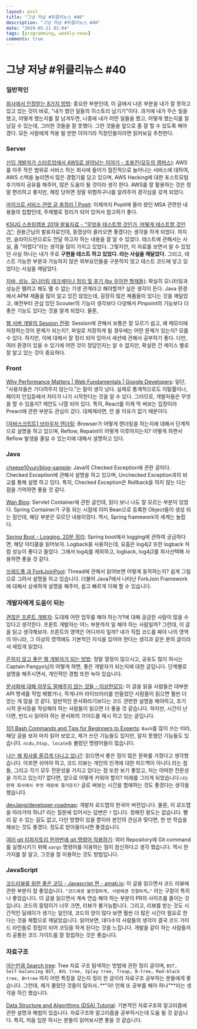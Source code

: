 ```yaml
---
layout: post
title: "그냥 저냥 #위클리뉴스 #40"
description: "그냥 저냥 #위클리뉴스 #40"
date: "2019-05-21 01:04"
tags: [programming, weekly-news]
comments: true
---
```


# 그냥 저냥 #위클리뉴스 #40

### 일반적인

[회사에서 인정받는 8가지 방법](https://ppss.kr/archives/195590): 중요한 부분인데, 이 글에서 나온 부분을 내가 잘 못하고 있고 있는 것이 바로, "내가 했던 일들의 히스토리 남기기"이다. 과거에 내가 무슨 일을 했고, 어떻게 했는지를 잘 남겨두면, 나중에 내가 어떤 일들을 했고, 어떻게 했는지를 잘 남길 수 있는데, 그러한 것들을 잘 못했다. 그런 것들을 앞으로 좀 잘 할 수 있도록 해야겠다. 모든 사람에게 적용 될 만한 이야기라 직장인들이라면 읽어보길 추천한다. 

### Server

[신입 개발자가 스타트업에서 AWS로 살아남는 이야기 - 조용진(모두의 캠퍼스)](https://www.youtube.com/watch?v=r6TFnNQsQLY&feature=youtu.be): AWS를 아주 작은 범위로 서비스 하는 회사에 들어가 점진적으로 늘어나는 서비스에 대하여, AWS 스택을 늘리면서 많은 경험기를 담고 있으며, AWS Hacking에 대한 포스트모텀 후기까지 공유를 해주어, 많은 도움이 될 것이라 생각 한다. AWS를 잘 활용하는 것은 정말 편리하고 좋지만, 해킹 당하면 정말 위험하구나를 알려주어 경각심을 갖게 되었다. 

[마이크로 서비스 관련 글 총정리 | Popit](https://www.popit.kr/%EB%A7%88%EC%9D%B4%ED%81%AC%EB%A1%9C-%EC%84%9C%EB%B9%84%EC%8A%A4-%EA%B4%80%EB%A0%A8-%EA%B8%80-%EC%B4%9D%EC%A0%95%EB%A6%AC/?fbclid=IwAR2QFsIkD1aUu7pxV2AAt2Awgd0meniEHMljWcMUaz2_9qX1TQbLGap3M6Y): 이제까지 Popit에 올라 왔던 MSA 관련한 내용들의 집합인데, 주제별로 정리가 되어 있어서 참고하기 좋다. 

[KSUG 스프링캠프 2019 발표자료 - "무엇을 테스트할 것인가, 어떻게 테스트할 것인가"](https://www.slideshare.net/ssuser59a869/ksug-2019?fbclid=IwAR2UcYpT58l7AUEPj8vAXIUpllk4meCTlLk4aGDZJSnaECgMwpRR1sVkYAc): 권용근님의 발표자료인데, 동영상이 올라오면 좋겠다는 생각을 하게 되었다. 하지만, 슬라이드만으로도 전달 하고자 하는 내용을 잘 알 수 있었다. 테스트에 관해서는 사실, 좀 "어렵다"라는 생각을 많이 가지고 있었다. 그렇지만, 이 자료를 보면서 알 수 있었던 사실 하나는 내가 주로 **구현을 테스트 하고 있었다. 라는 사실을 깨달았다.** 그리고, 테스트 가능한 부분과 가능하지 않은 외부요인들을 구분하지 않고 테스트 코드에 넣고 있었다는 사실을 깨달았다. 

[자바, 성능, 모니터링 테크세미나 정리 및 후기 (by 우아한 형제들)](https://taetaetae.github.io/2019/05/12/got-of-java-seminar/): 확실히 모니터링과 성능은 뗄려고 해도 뗄 수 없는 기생 관계라고 해야할까? 싶은 생각이 든다. Java 환경에서 APM 제품을 많이 알고 있진 않았는데, 굉장히 많은 제품들이 있다는 것을 깨달았고, 예전부터 관심 있던 Scouter의 기능이 생각보다 다양해서 Pinpoint의 기능보다 더 좋은 기능도 있다는 것을 알게 되었다. 물론, 

[웹 서버 개발의 Session 전략](https://devhaks.github.io/2019/04/20/session-strategy/): Session에 관해서 보통은 잘 모르기 쉽고, 왜 메모리에 저장하는것이 문제가 되는지?, 파일로 저장하게 될 경우에는 어떤 문제가 있는지? 모를 수 있다. 하지만, 이에 대해서 잘 정리 되어 있어서 세션에 관해서 공부하기 좋다. 다만, 여러 환경이 있을 수 있기에 어떤 것이 정답인지는 알 수 없지만, 확실한 건 케이스 별로 잘 알고 있는 것이 중요하다.

### Front

[Why Performance Matters | Web Fundamentals | Google Developers](https://developers.google.com/web/fundamentals/performance/why-performance-matters/): 일단, "사용자들은 기다려주지 않는다."는 말이 생각 났다. 실제로 통계적으로도 이탈률이나, 페이지 인입등에서 차이가 나기 시작한다는 것을 알 수 있다. 그러므로, 개발자들은 무엇을 할 수 있을지? 제안도 나열 되어 있다. 특히, React를 이제 막 써보는 입장이라 Preact에 관한 부분도 관심이 갔다. 대체제라면, 안 쓸 이유가 없기 때문이다. 

[[자바스크립트] 브라우저 렌더링](https://12bme.tistory.com/140): Browser가 어떻게 렌더링을 하는지에 대해서 단계적으로 설명을 하고 있으며, Reflow, Repaint이 어떻게 이루어지는지? 어떻게 하면서 Reflow 발생을 줄일 수 있는지에 대해서 설명하고 있다. 

### Java

[cheese10yun/blog-sample](https://github.com/cheese10yun/blog-sample/blob/master/exception/README.md): Java의 Checked Exception에 관한 글이다. Checked Exception에 관해서 설명을 하고 있으며, Unchecked Exception과의 비교를 통해 설명 하고 있다. 특히, Checked Exception은 Rollback을 하지 않는 다는 점을 기억하면 좋을 것 같다. 

[Wan Blog](https://minwan1.github.io/2017/10/08/2017-10-08-Spring-Container): Servlet Container에 관한 글인데, 읽다 보니 나도 잘 모르는 부분이 있었다. Spring Container가 구동 되는 시점에 이미 Bean으로 등록한 Object들이 생성 되는 점인데, 해당 부분은 모르던 내용이었다. 역시, Spring framework의 세계는 놀랍다. 

[Spring Boot - Logging, 20분 정리](https://www.sangkon.com/2019/03/18/hands-on-springboot-logging/): Spring boot에서 logging에 관하여 궁금하다면, 해당 아티클을 읽어보자. Logback을 사용하는데, 요즘은 log4j2 또한 logback 처럼 성능이 좋다고 들었다. 그래서 log4j를 제외하고, logback, log4j2를 취사선택해 사용하면 좋을 것 같다. 

[쓰레드풀 과 ForkJoinPool](https://hamait.tistory.com/m/612): Thread에 관해서 읽어보면 어떻게 동작하는지? 쉽게 그림으로 그려서 설명을 하고 있습니다. 더불어 Java7에서 나타난 ForkJoin Framework에 대해서 상세하게 설명을 해주어, 쉽고 빠르게 이해 할 수 있습니다.

### 개발자에게 도움이 되는

[괜찮은 프론트 개발자](https://cresumerjang.github.io/2019/05/10/Frontend-Developer/): 도대체 어떤 업무를 해야 하는가?에 대해 궁금한 사람이 많을 수 있다고 생각한다. 프론트 개발자는 어느 부분까지 일 해야 하는 사람일까? 그런데, 이 글을 읽고 생각해보자. 프론트의 영역은 어디까지 일까? 내가 직접 코드를 짜야 나의 영역이 아니라, 그 이상의 영역에도 기본적인 지식을 있어야 한다는 생각과 같은 분의 글이라서 재밌게 읽었다. 

[흔하지 않고 좋은 웹 개발자가 되는 방법](https://joshua1988.github.io/web-development/translation/how-to-become-uncommonly-web-dev/): 정말 열정이 많으시고, 공유도 많이 하시는 Captain Pangyo님의 어떻게 하면, 좋은 개발자가 되는지에 대한 글입니다. 단계별로 설명을 해주시면서, 개인적인 경험 또한 녹아 있습니다. 

[문서화에 대해 아무도 말해주지 않는 것들 - 이상한모임](http://blog.weirdx.io/post/60414): 이 글을 읽을 사람들은 대부분 API 명세를 작업 해봤거나, 작게나마 라이브러리를 만들었던 사람들이 읽으면 훨씬 더 얻는 게 많을 것 같다. 일반적인 문서화라기보다는 코드 관련한 설명을 해야하고, 초기 시작 문서등을 작성해야 하는 사람들이 읽으면 더 좋을 것 같습니다. 하지만,  시간이 난다면, 반드시 읽어야 하는 문서화의 가이드를 제시 하고 있는 글입니다. 

[101 Bash Commands and Tips for Beginners to Experts](https://dev.to/awwsmm/101-bash-commands-and-tips-for-beginners-to-experts-30je#first-commands): `Bash`를 많이 쓰는 터라, 해당 글을 보자 마자 읽어 보았고, 제가 쓰던 기능들도 있지만, 알지 못했던 기능들도 있습니다. `ncdu,htop, locate등` 몰랐던 명령어들이 많습니다. 

[나는 왜 회사를 즐겁게 다니고 있나?](https://brunch.co.kr/@imagineer/314): 읽으면서 좋은 점이 많은 문화를 가졌다고 생각했습니다. 아프면 쉬어야 하고, 코드 리뷰는 개인의 인격에 대한 피드백이 아니다.라는 점들, 그리고 각기 모두 전문성을 가지고 있다는 점 또한 보기 좋았고, 저는 어떠한 전문성을 가지고 있는지? 없다면, 앞으로 어떻게 키워야 할지? 미래를 그리게 되었습니다.`나는 현재 회사에서 무엇 때문에 즐거운지?` 글로 써보는 시간을 할애하는 것도 좋겠다는 생각을 했습니다. 

[devJang/developer-roadmap](https://github.com/devJang/developer-roadmap/blob/master/readme.md): 개발자 로드맵의 한국어 버전입니다. 물론, 이 로드맵을 따라가야 하냐? 라는 질문에 있어서는 답변은 `?` 입니다. 정해진 왕도는 없습니다. 빨리 갈 수 있는 길도 없고, 다만 방향이 있을 뿐이라 본인의 관심과 맞다면, 한 번 학습을 해보는 것도 좋겠다. 정도로 받아들이시면 좋겠습니다. 

[여러 git 리파지토리 한꺼번에 git 명령어 적용하기](http://tech.javacafe.io/2018/12/15/%EC%97%AC%EB%9F%AC_git_%EB%A6%AC%ED%8C%8C%EC%A7%80%ED%86%A0%EB%A6%AC_%ED%95%9C%EA%BA%BC%EB%B2%88%EC%97%90_git_%EB%AA%85%EB%A0%B9%EC%96%B4_%EC%A0%81%EC%9A%A9%ED%95%98%EA%B8%B0/): 여러 Repository에 Git command를 실행시키기 위해 `xargs` 명령어를 이용하는 점이 참신하다고 생각 했습니다. 역시 한 가지를 잘 알고, 그것을 잘 이용하는 것도 방법입니다. 

### JavaScript

[코드리뷰를 위한 좋은 코딩 - Javascript 편 - amati.io](https://amati.io/2019/04/18/good-coding-for-codereview-on-javascript/): 이 글을 읽으면서 코드 리뷰에 관한 부분이 참 좋았습니다. `"코드에겐 불친절하게, 사람에겐 친절하게…"` 라는 구절이 특히나 좋았습니다. 이 글을 읽으면서 계속 연습 해야 하는 부분이 PR의 사이즈를 줄이는 것입니다. 코드의 뭉텅이가 너무 크면, 리뷰가 불가능합니다. 그리고, 리뷰를 받는 것도 시간적인 딜레이가 생기는 일인데, 코드의 양이 많다 보면 훨씬 더 많은 시간이 필요로 한다는 것을 체험으로 깨달았습니다. 읽어보면, 대다수의 사람들의 생각이 결국 코드 가이드 라인들로 정립이 되어 코딩을 하게 된다는 것을 느낍니다. 개발을 같이 하는 사람들끼리 공통된 코드 가이드를 잘 정립하는 것은 좋습니다. 

### 자료구조

[아는만큼 Search tree](https://hackerwins.github.io/2019-05-10/search-tree?utm_source=gaerae.com&utm_campaign=%EA%B0%9C%EB%B0%9C%EC%9E%90%EC%8A%A4%EB%9F%BD%EB%8B%A4&utm_medium=social): Tree 자료 구조 탐색하는 방법에 관한 정리 글이며, `BST, Self-balancing BST, AVL tree, Splay tree, Treap, B-tree, Red-black tree, B+tree` 까지 어떤 특징을 갖는지 정리 한 글이라 자료구조 공부하는 분들에게 좋습니다. 그런데, 제가 몰랐던 것들이 많아서..**"아! 언제 또 공부를 해야 하나"**라는 생각을 하긴 했습니다. 

[Data Structure and Algorithms (DSA) Tutorial](http://www.tutorialspoint.com/data_structures_algorithms): 기본적인 자료구조와 알고리즘에 관한 설명과 해법이 있습니다. 자료구조와 알고리즘을 공부하시는데 도움 될 것 같습니다. 특히, 처음 입문 하시는 분들이 읽어보시면 좋을 것 같습니다.
